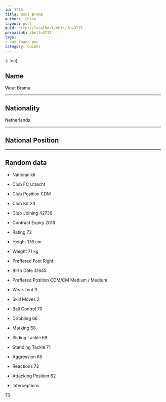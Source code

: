```yaml
---
id: 3715
title: Wout Brama
author:  chito 
layout: post
guid: http://localhost/mbti/?p=3715
permalink: /hello3715
tags:
- say thank you
category: Guides
---
```



{: toc}


## Name  
Wout Brama 

* * *

## Nationality  
Netherlands 

* * *

## National Position 

* * *

## Random data 

  * National kit 
  * Club 
FC Utrecht 

  * Club Position 
CDM 

  * Club Kit 
23 

  * Club Joining 
42736 

  * Contract Expiry 
2018 

  * Rating 
72 

  * Height 
176 cm 

  * Weight 
71 kg 

  * Preffered Foot 
Right 

  * Birth Date 
31645 

  * Preffered Position 
CDM/CM Medium / Medium 

  * Weak foot 
3 

  * Skill Moves 
2 

  * Ball Control 
70 

  * Dribbling 
66 

  * Marking 
68 

  * Sliding Tackle 
69 

  * Standing Tackle 
71 

  * Aggression 
65 

  * Reactions 
72 

  * Attacking Position 
62 

  * Interceptions 

70</ul>